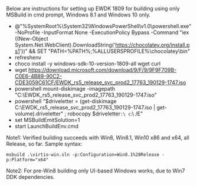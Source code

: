 Below are instructions for setting up EWDK 1809 for building using only MSBuild in cmd prompt, Windows 8.1 and Windows 10 only.

- @"%SystemRoot%\System32\WindowsPowerShell\v1.0\powershell.exe" -NoProfile -InputFormat None -ExecutionPolicy Bypass -Command "iex ((New-Object System.Net.WebClient).DownloadString('https://chocolatey.org/install.ps1'))" && SET "PATH=%PATH%;%ALLUSERSPROFILE%\chocolatey\bin"
- refreshenv
- choco install -y windows-sdk-10-version-1809-all wget curl
- wget https://download.microsoft.com/download/9/F/9/9F9F709B-C0E6-4B89-90C2-CDE3059C61CF/EWDK_rs5_release_svc_prod2_17763_190129-1747.iso
- powershell mount-diskimage -imagepath "C:\EWDK_rs5_release_svc_prod2_17763_190129-1747.iso"
- powershell "$driveletter = (get-diskimage C:\EWDK_rs5_release_svc_prod2_17763_190129-1747.iso | get-volume).driveletter" ; robocopy $driveletter`:\ c`:\ /E"
- set MSBuildEmitSolution=1
- start LaunchBuildEnv.cmd

Note1: Verified building succeeds with Win8, Win8.1, Win10 x86 and x64, all Release, so far. Sample syntax:

`msbuild .\virtio-win.sln -p:Configuration=Win8.1%20Release -p:Platform="x64"`

Note2: For pre-Win8 building only UI-based Windows works, due to Win7 DDK dependencies.